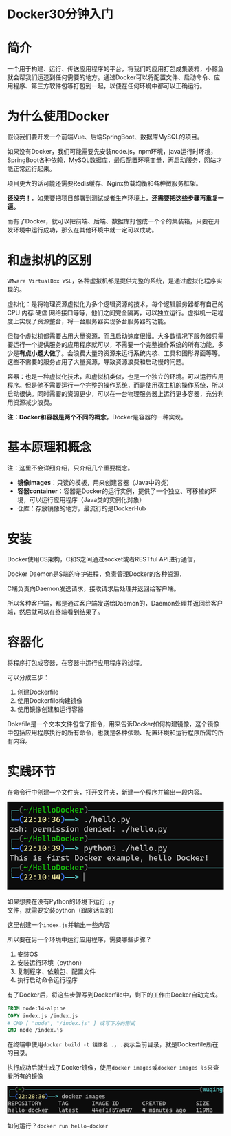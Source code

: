 # Docker30分钟入门

# 简介

一个用于构建、运行、传送应用程序的平台，将我们的应用打包成集装箱，小鲸鱼就会帮我们运送到任何需要的地方。通过Docker可以将配置文件、启动命令、应用程序、第三方软件包等打包到一起，以便在任何环境中都可以正确运行。

# 为什么使用Docker

假设我们要开发一个前端Vue、后端SpringBoot、数据库MySQL的项目。

如果没有Docker，我们可能需要先安装node.js，npm环境，java运行时环境，SpringBoot各种依赖，MySQL数据库，最后配置环境变量，再启动服务，网站才能正常运行起来。

项目更大的话可能还需要Redis缓存、Nginx负载均衡和各种微服务框架。

**还没完！**，如果要把项目部署到测试或者生产环境上，**还需要把这些步骤再重复一遍。**

而有了Docker，就可以把前端、后端、数据库打包成一个个的集装箱，只要在开发环境中运行成功，那么在其他环境中就一定可以成功。

# 和虚拟机的区别

`VMware VirtualBox WSL`，各种虚拟机都是提供完整的系统，是通过虚拟化程序实现的。

虚拟化：是将物理资源虚拟化为多个逻辑资源的技术，每个逻辑服务器都有自己的CPU 内存 硬盘 网络接口等等，他们之间完全隔离，可以独立运行。虚拟机一定程度上实现了资源整合，将一台服务器实现多台服务器的功能。

但每个虚拟机都需要占用大量资源，而且启动速度很慢。大多数情况下服务器只需要运行一个提供服务的应用程序就可以，不需要一个完整操作系统的所有功能，多少是**有点小题大做**了。会浪费大量的资源来运行系统内核、工具和图形界面等等。这些不需要的服务占用了大量资源，导致资源浪费和启动慢的问题。

容器：也是一种虚拟化技术，和虚拟机类似，也是一个独立的环境。可以运行应用程序。但是他不需要运行一个完整的操作系统，而是使用宿主机的操作系统，所以启动很快。同时需要的资源更少，可以在一台物理服务器上运行更多容器，充分利用资源减少浪费。

**注：Docker和容器是两个不同的概念**，Docker是容器的一种实现。

# 基本原理和概念

注：这里不会详细介绍，只介绍几个重要概念。

- **镜像images**：只读的模板，用来创建容器（Java中的类）
- **容器container**：容器是Docker的运行实例，提供了一个独立、可移植的环境，可以运行应用程序（Java类的实例化对象）
- 仓库：存放镜像的地方，最流行的是DockerHub

# 安装

Docker使用CS架构，C和S之间通过socket或者RESTful API进行通信，

Docker Daemon是S端的守护进程，负责管理Docker的各种资源，

C端负责向Daemon发送请求，接收请求后处理并返回给客户端。

所以各种客户端，都是通过客户端发送给Daemon的，Daemon处理并返回给客户端，然后就可以在终端看到结果了。

# 容器化

将程序打包成容器，在容器中运行应用程序的过程。

可以分成三步：

1. 创建Dockerfile
2. 使用Dockerfile构建镜像
3. 使用镜像创建和运行容器

Dokefile是一个文本文件包含了指令，用来告诉Docker如何构建镜像，这个镜像中包括应用程序执行的所有命令，也就是各种依赖、配置环境和运行程序所需的所有内容。

# 实践环节

在命令行中创建一个文件夹，打开文件夹，新建一个程序并输出一段内容。

![image-20240221221154632](.\images\image-20240221221154632.png)

如果想要在没有Python的环境下运行`.py`文件，就需要安装python（跟废话似的）

这里创建一个`index.js`并输出一些内容

所以要在另一个环境中运行应用程序，需要哪些步骤？

1. 安装OS
2. 安装运行环境（python）
3. 复制程序、依赖包、配置文件
4. 执行启动命令运行程序

有了Docker后，将这些步骤写到Dockerfile中，剩下的工作由Docker自动完成。

```dockerfile
FROM node:14-alpine
COPY index.js /index.js
# CMD [ "node", "/index.js" ] 或写下方的形式
CMD node /index.js
```

在终端中使用`docker build -t 镜像名 .`，`.`表示当前目录，就是Dockerfile所在的目录。

执行成功后就生成了Docker镜像，使用`docker images`或`docker images ls`来查看所有的镜像

![image-20240221222850227](.\images\image-20240221222850227.png)

如何运行？`docker run hello-docker`


